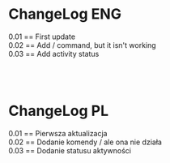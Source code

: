 # ChangeLog ENG
0.01 == First update <br>
0.02 == Add / command, but it isn't working <br>
0.03 == Add activity status <br>

<br><br>
# ChangeLog PL
0.01 == Pierwsza aktualizacja <br>
0.02 == Dodanie komendy / ale ona nie działa <br> 
0.03 == Dodanie statusu aktywności <br>